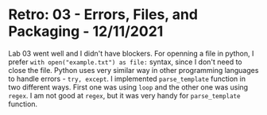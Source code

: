 # Retro: 03 - Errors, Files, and Packaging - 12/11/2021

Lab 03 went well and I didn't have blockers. For openning a file in python, I prefer `with open("example.txt") as file:` syntax, since I don't need to close the file. Python uses very similar way in other programming languages to handle errors - `try, except`. I implemented `parse_template` function in two different ways. First one was using `loop` and the other one was using `regex`. I am not good at `regex`, but it was very handy for `parse_template` function.

